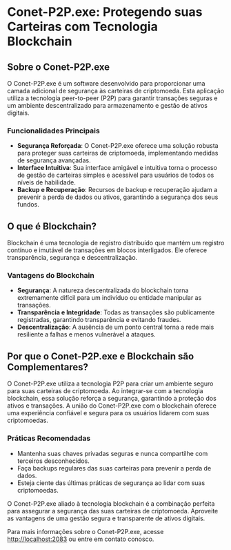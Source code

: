 # Conet-P2P.exe: Protegendo suas Carteiras com Tecnologia Blockchain

## Sobre o Conet-P2P.exe
O Conet-P2P.exe é um software desenvolvido para proporcionar uma camada adicional de segurança às carteiras de criptomoeda. Esta aplicação utiliza a tecnologia peer-to-peer (P2P) para garantir transações seguras e um ambiente descentralizado para armazenamento e gestão de ativos digitais.

### Funcionalidades Principais
- **Segurança Reforçada**: O Conet-P2P.exe oferece uma solução robusta para proteger suas carteiras de criptomoeda, implementando medidas de segurança avançadas.
- **Interface Intuitiva**: Sua interface amigável e intuitiva torna o processo de gestão de carteiras simples e acessível para usuários de todos os níveis de habilidade.
- **Backup e Recuperação**: Recursos de backup e recuperação ajudam a prevenir a perda de dados ou ativos, garantindo a segurança dos seus fundos.

## O que é Blockchain?
Blockchain é uma tecnologia de registro distribuído que mantém um registro contínuo e imutável de transações em blocos interligados. Ele oferece transparência, segurança e descentralização.

### Vantagens do Blockchain
- **Segurança**: A natureza descentralizada do blockchain torna extremamente difícil para um indivíduo ou entidade manipular as transações.
- **Transparência e Integridade**: Todas as transações são publicamente registradas, garantindo transparência e evitando fraudes.
- **Descentralização**: A ausência de um ponto central torna a rede mais resiliente a falhas e menos vulnerável a ataques.

## Por que o Conet-P2P.exe e Blockchain são Complementares?
O Conet-P2P.exe utiliza a tecnologia P2P para criar um ambiente seguro para suas carteiras de criptomoeda. Ao integrar-se com a tecnologia blockchain, essa solução reforça a segurança, garantindo a proteção dos ativos e transações. A união do Conet-P2P.exe com o blockchain oferece uma experiência confiável e segura para os usuários lidarem com suas criptomoedas.

### Práticas Recomendadas
- Mantenha suas chaves privadas seguras e nunca compartilhe com terceiros desconhecidos.
- Faça backups regulares das suas carteiras para prevenir a perda de dados.
- Esteja ciente das últimas práticas de segurança ao lidar com suas criptomoedas.

O Conet-P2P.exe aliado à tecnologia blockchain é a combinação perfeita para assegurar a segurança das suas carteiras de criptomoeda. Aproveite as vantagens de uma gestão segura e transparente de ativos digitais.

Para mais informações sobre o Conet-P2P.exe, acesse [http://localhost:2083](#) ou entre em contato conosco.
